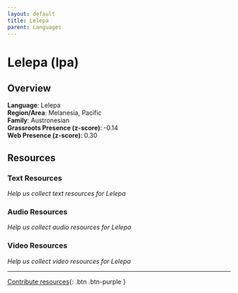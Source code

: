 ```yaml
---
layout: default
title: Lelepa
parent: Languages
---
```


# Lelepa (lpa)

## Overview

**Language**: Lelepa  
**Region/Area**: Melanesia, Pacific  
**Family**: Austronesian  
**Grassroots Presence (z-score)**: -0.14  
**Web Presence (z-score)**: 0.30  

## Resources

### Text Resources
*Help us collect text resources for Lelepa*

### Audio Resources
*Help us collect audio resources for Lelepa*

### Video Resources
*Help us collect video resources for Lelepa*

---

[Contribute resources](https://forms.office.com/e/1SfLJx3u1r){: .btn .btn-purple }

